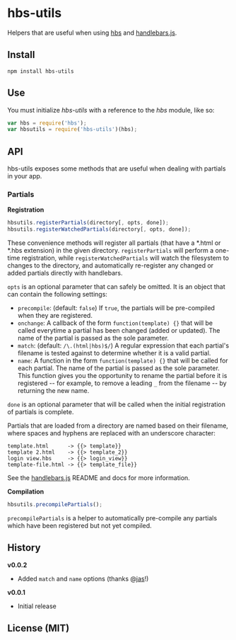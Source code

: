 # hbs-utils #

Helpers that are useful when using [hbs](https://github.com/donpark/hbs) and
[handlebars.js](http://github.com/wycats/handlebars.js).

## Install ##

```
npm install hbs-utils
```

## Use ##

You must initialize *hbs-utils* with a reference to the *hbs* module, like so:

```javascript
var hbs = require('hbs');
var hbsutils = require('hbs-utils')(hbs);
```

## API ##

hbs-utils exposes some methods that are useful when dealing with partials in
your app.

### Partials ###

**Registration**

```javascript
hbsutils.registerPartials(directory[, opts, done]);
hbsutils.registerWatchedPartials(directory[, opts, done]);
```

These convenience methods will register all partials (that have a *.html or *.hbs extension)
in the given directory. `registerPartials` will perform a one-time registration,
while `registerWatchedPartials` will watch the filesystem to changes to the directory,
and automatically re-register any changed or added partials directly with handlebars.

`opts` is an optional parameter that can safely be omitted. It is an object
that can contain the following settings:
- `precompile`: (default: `false`) If `true`, the partials will be pre-compiled when they are registered.
- `onchange`: A callback of the form `function(template) {}` that will be called everytime a partial has been changed (added or updated). The name of the partial is passed as the sole parameter.
- `match`: (default: `/\.(html|hbs)$/`) A regular expression that each partial's filename is tested against to determine whether it is a valid partial.
- `name`: A function in the form `function(template) {}` that will be called for each partial. The name of the partial is passed as the sole parameter. This function gives you the opportunity to rename the partial before it is registered -- for example, to remove a leading `_` from the filename -- by returning the new name.

`done` is an optional parameter that will be called when the initial registration of partials is complete.

Partials that are loaded from a directory are named based on their filename, where spaces and hyphens are replaced with an underscore character:

```
template.html      -> {{> template}}
template 2.html    -> {{> template_2}}
login view.hbs     -> {{> login_view}}
template-file.html -> {{> template_file}}
```

See the [handlebars.js](http://github.com/wycats/handlebars.js) README and docs for more information.

**Compilation**

```javascript
hbsutils.precompilePartials();
```

`precompilePartials` is a helper to automatically pre-compile any partials which
have been registered but not yet compiled.

## History ##

**v0.0.2**
- Added `match` and `name` options (thanks @[jas](https://github.com/jas)!)

**v0.0.1**
- Initial release

## License (MIT) ##
